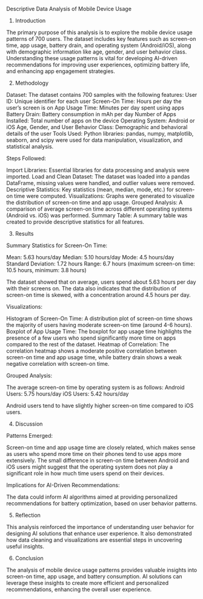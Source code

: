Descriptive Data Analysis of Mobile Device Usage

1. Introduction

The primary purpose of this analysis is to explore the mobile device usage patterns of 700 users. 
The dataset includes key features such as screen-on time, app usage, battery drain, and operating system (Android/iOS), 
along with demographic information like age, gender, and user behavior class. 
Understanding these usage patterns is vital for developing AI-driven recommendations for improving user experiences, optimizing battery life, and enhancing app engagement strategies.

2. Methodology

Dataset: The dataset contains 700 samples with the following features:
User ID: Unique identifier for each user
Screen-On Time: Hours per day the user’s screen is on
App Usage Time: Minutes per day spent using apps
Battery Drain: Battery consumption in mAh per day
Number of Apps Installed: Total number of apps on the device
Operating System: Android or iOS
Age, Gender, and User Behavior Class: Demographic and behavioral details of the user
Tools Used: Python libraries: pandas, numpy, matplotlib, seaborn, and scipy were used for data manipulation, visualization, and statistical analysis.

Steps Followed:

Import Libraries: Essential libraries for data processing and analysis were imported.
Load and Clean Dataset: The dataset was loaded into a pandas DataFrame, missing values were handled, and outlier values were removed.
Descriptive Statistics: Key statistics (mean, median, mode, etc.) for screen-on time were computed.
Visualizations: Graphs were generated to visualize the distribution of screen-on time and app usage.
Grouped Analysis: A comparison of average screen-on time across different operating systems (Android vs. iOS) was performed.
Summary Table: A summary table was created to provide descriptive statistics for all features.

3. Results

Summary Statistics for Screen-On Time:

Mean: 5.63 hours/day
Median: 5.10 hours/day
Mode: 4.5 hours/day
Standard Deviation: 1.72 hours
Range: 6.7 hours (maximum screen-on time: 10.5 hours, minimum: 3.8 hours)

The dataset showed that on average, users spend about 5.63 hours per day with their screens on. 
The data also indicates that the distribution of screen-on time is skewed, with a concentration around 4.5 hours per day.

Visualizations:

Histogram of Screen-On Time: A distribution plot of screen-on time shows the majority of users having moderate screen-on time (around 4-6 hours).
Boxplot of App Usage Time: The boxplot for app usage time highlights the presence of a few users who spend significantly more time on apps compared to the rest of the dataset.
Heatmap of Correlation: The correlation heatmap shows a moderate positive correlation between screen-on time and app usage time, while battery drain shows a weak negative correlation with screen-on time.

Grouped Analysis:

The average screen-on time by operating system is as follows:
Android Users: 5.75 hours/day
iOS Users: 5.42 hours/day

Android users tend to have slightly higher screen-on time compared to iOS users.

4. Discussion

Patterns Emerged:

Screen-on time and app usage time are closely related, which makes sense as users who spend more time on their phones tend to use apps more extensively.
The small difference in screen-on time between Android and iOS users might suggest that the operating system does not play a significant role in how much time users spend on their devices.

Implications for AI-Driven Recommendations:

The data could inform AI algorithms aimed at providing personalized recommendations for battery optimization, based on user behavior patterns.

5. Reflection

This analysis reinforced the importance of understanding user behavior for designing AI solutions that enhance user experience. 
It also demonstrated how data cleaning and visualizations are essential steps in uncovering useful insights. 

6. Conclusion

The analysis of mobile device usage patterns provides valuable insights into screen-on time, app usage, and battery consumption. 
AI solutions can leverage these insights to create more efficient and personalized recommendations, enhancing the overall user experience.